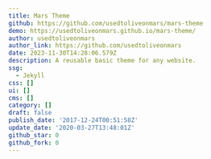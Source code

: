 ```yaml
---
title: Mars Theme
github: https://github.com/usedtoliveonmars/mars-theme
demo: https://usedtoliveonmars.github.io/mars-theme/
author: usedtoliveonmars
author_link: https://github.com/usedtoliveonmars
date: 2023-11-30T14:28:06.579Z
description: A reusable basic theme for any website.
ssg:
  - Jekyll
css: []
ui: []
cms: []
category: []
draft: false
publish_date: '2017-12-24T00:51:58Z'
update_date: '2020-03-27T13:48:01Z'
github_star: 0
github_fork: 0
---
```

